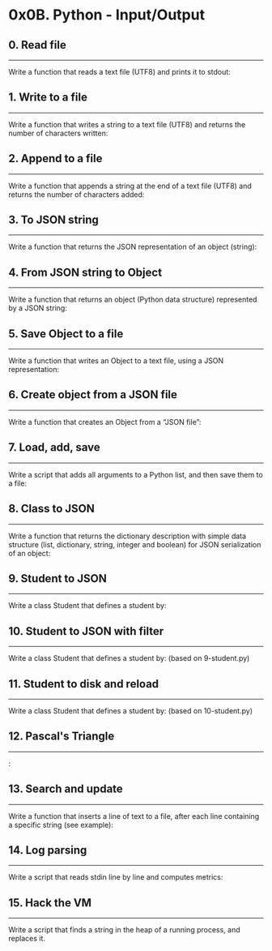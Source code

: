 # 0x0B. Python - Input/Output
## 0. Read file
***
Write a function that reads a text file (UTF8) and prints it to stdout:

## 1. Write to a file
***
Write a function that writes a string to a text file (UTF8) and returns the number of characters written:

## 2. Append to a file
***
Write a function that appends a string at the end of a text file (UTF8) and returns the number of characters added:

## 3. To JSON string
***
Write a function that returns the JSON representation of an object (string):

## 4. From JSON string to Object
***
Write a function that returns an object (Python data structure) represented by a JSON string:

## 5. Save Object to a file
***
Write a function that writes an Object to a text file, using a JSON representation:

## 6. Create object from a JSON file
***
Write a function that creates an Object from a “JSON file”:

## 7. Load, add, save
***
Write a script that adds all arguments to a Python list, and then save them to a file:

## 8. Class to JSON
***
Write a function that returns the dictionary description with simple data structure (list, dictionary, string, integer and boolean) for JSON serialization of an object:

## 9. Student to JSON
***
Write a class Student that defines a student by:

## 10. Student to JSON with filter
***
Write a class Student that defines a student by: (based on 9-student.py)

## 11. Student to disk and reload
***
Write a class Student that defines a student by: (based on 10-student.py)

## 12. Pascal's Triangle
***
: 

## 13. Search and update
***
Write a function that inserts a line of text to a file, after each line containing a specific string (see example):

## 14. Log parsing
***
Write a script that reads stdin line by line and computes metrics:

## 15. Hack the VM
***
Write a script that finds a string in the heap of a running process, and replaces it.


